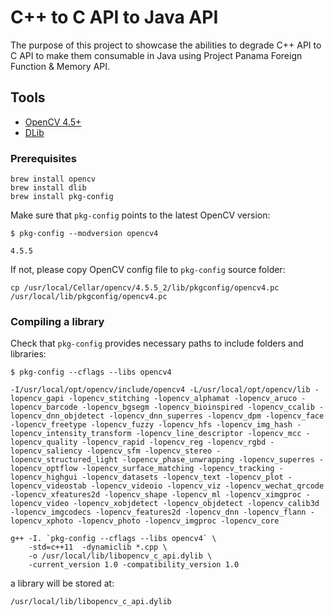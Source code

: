#  C++ to C API to Java API

The purpose of this project to showcase the abilities to degrade C++ API to C API to make them consumable in Java using Project Panama Foreign Function & Memory API.

## Tools

- [OpenCV 4.5+](https://github.com/opencv/opencv)
- [DLib](https://github.com/davisking/dlib)

### Prerequisites

```shell
brew install opencv
brew install dlib
brew install pkg-config
```

Make sure that `pkg-config` points to the latest OpenCV version:
```shell
$ pkg-config --modversion opencv4

4.5.5
```

If not, please copy OpenCV config file to `pkg-config` source folder:
```shell
cp /usr/local/Cellar/opencv/4.5.5_2/lib/pkgconfig/opencv4.pc /usr/local/lib/pkgconfig/opencv4.pc 
```

### Compiling a library

Check that `pkg-config` provides necessary paths to include folders and libraries:
```shell
$ pkg-config --cflags --libs opencv4

-I/usr/local/opt/opencv/include/opencv4 -L/usr/local/opt/opencv/lib -lopencv_gapi -lopencv_stitching -lopencv_alphamat -lopencv_aruco -lopencv_barcode -lopencv_bgsegm -lopencv_bioinspired -lopencv_ccalib -lopencv_dnn_objdetect -lopencv_dnn_superres -lopencv_dpm -lopencv_face -lopencv_freetype -lopencv_fuzzy -lopencv_hfs -lopencv_img_hash -lopencv_intensity_transform -lopencv_line_descriptor -lopencv_mcc -lopencv_quality -lopencv_rapid -lopencv_reg -lopencv_rgbd -lopencv_saliency -lopencv_sfm -lopencv_stereo -lopencv_structured_light -lopencv_phase_unwrapping -lopencv_superres -lopencv_optflow -lopencv_surface_matching -lopencv_tracking -lopencv_highgui -lopencv_datasets -lopencv_text -lopencv_plot -lopencv_videostab -lopencv_videoio -lopencv_viz -lopencv_wechat_qrcode -lopencv_xfeatures2d -lopencv_shape -lopencv_ml -lopencv_ximgproc -lopencv_video -lopencv_xobjdetect -lopencv_objdetect -lopencv_calib3d -lopencv_imgcodecs -lopencv_features2d -lopencv_dnn -lopencv_flann -lopencv_xphoto -lopencv_photo -lopencv_imgproc -lopencv_core

```

```shell
g++ -I. `pkg-config --cflags --libs opencv4` \
    -std=c++11  -dynamiclib *.cpp \
    -o /usr/local/lib/libopencv_c_api.dylib \
    -current_version 1.0 -compatibility_version 1.0
```

a library will be stored at:
```shell
/usr/local/lib/libopencv_c_api.dylib
```
